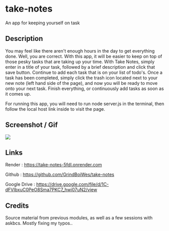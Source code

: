 # take-notes
An app for keeping yourself on task

## Description
You may feel like there aren't enough hours in the day to get everything done. Well, you are correct. With this app, it will be easier to keep on top of those pesky tasks that are taking up your time. With Take Notes, simply enter in a title of your task, followed by a brief description and click that save button. Continue to add each task that is on your list of todo's. Once a task has been completed, simply click the trash icon located next to your new note (left hand side of the page), and now you will be ready to move onto your next task. Finish everything, or continuously add tasks as soon as it comes up.

For running this app, you will need to run node server.js in the terminal, then follow the local host link inside to visit the page.

## Screenshot / Gif

<img src = "./public/assets/images/take-notes.gif">

## Links

Render : https://take-notes-5fdl.onrender.com

Github : https://github.com/GrindBoiWes/take-notes

Google Drive : https://drive.google.com/file/d/1C-dFVIbxuC0PeO8Sma7PKC7_hwi07uN2/view

## Credits
Source material from previous modules, as well as a few sessions with askbcs. Mostly fixing my typos..